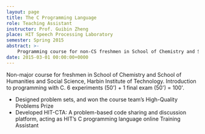 ```yaml
---
layout: page
title: The C Programming Language
role: Teaching Assistant
instructor: Prof. Guibin Zheng
place: HIT Speech Processing Laboratory
semester: Spring 2015
abstract: >-
    Programming course for non-CS freshmen in School of Chemistry and School of Humanities and Social Science, Harbin Institute of Technology. Introduction to programming with C.
date: 2015-03-01 00:00:00+0000
---
```


Non-major course for freshmen in School of Chemistry and School of Humanities and Social Science, Harbin Institute of Technology. Introduction to programming with C. 6 experiments (50') + 1 final exam (50') = 100'.

- Designed problem sets, and won the course team’s High-Quality Problems Prize
- Developed HIT-CTA: A problem-based code sharing and discussion platform, acting as HIT’s C programming language online Training Assistant